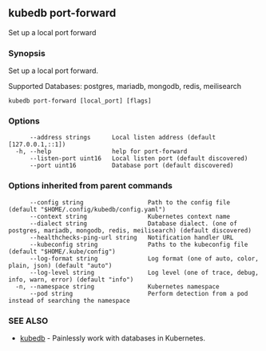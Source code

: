 ## kubedb port-forward

Set up a local port forward

### Synopsis

Set up a local port forward.

Supported Databases:
  postgres, mariadb, mongodb, redis, meilisearch

```
kubedb port-forward [local_port] [flags]
```

### Options

```
      --address strings      Local listen address (default [127.0.0.1,::1])
  -h, --help                 help for port-forward
      --listen-port uint16   Local listen port (default discovered)
      --port uint16          Database port (default discovered)
```

### Options inherited from parent commands

```
      --config string                  Path to the config file (default "$HOME/.config/kubedb/config.yaml")
      --context string                 Kubernetes context name
      --dialect string                 Database dialect. (one of postgres, mariadb, mongodb, redis, meilisearch) (default discovered)
      --healthchecks-ping-url string   Notification handler URL
      --kubeconfig string              Paths to the kubeconfig file (default "$HOME/.kube/config")
      --log-format string              Log format (one of auto, color, plain, json) (default "auto")
      --log-level string               Log level (one of trace, debug, info, warn, error) (default "info")
  -n, --namespace string               Kubernetes namespace
      --pod string                     Perform detection from a pod instead of searching the namespace
```

### SEE ALSO

* [kubedb](kubedb.md)	 - Painlessly work with databases in Kubernetes.

